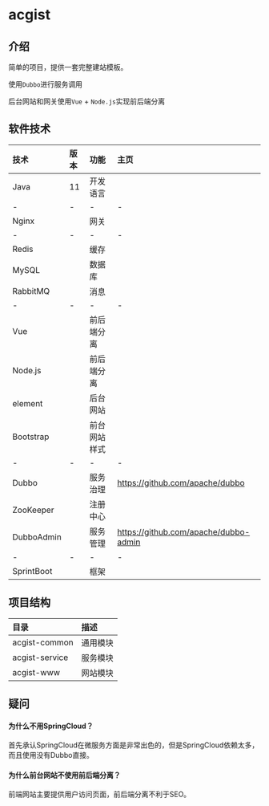 # acgist

## 介绍

简单的项目，提供一套完整建站模板。

使用`Dubbo`进行服务调用

后台网站和网关使用`Vue` + `Node.js`实现前后端分离

## 软件技术

|技术|版本|功能|主页|
|:--|:--|:--|:--|
|Java|11|开发语言||
|-|-|-|-|
|Nginx||网关||
|-|-|-|-|
|Redis||缓存||
|MySQL||数据库||
|RabbitMQ||消息||
|-|-|-|-|
|Vue||前后端分离||
|Node.js||前后端分离||
|element||后台网站||
|Bootstrap||前台网站样式||
|-|-|-|-|
|Dubbo||服务治理|https://github.com/apache/dubbo|
|ZooKeeper||注册中心||
|DubboAdmin||服务管理|https://github.com/apache/dubbo-admin|
|-|-|-|-|
|SprintBoot||框架||

## 项目结构

|目录|描述|
|:--|:--|
|acgist-common|通用模块|
|acgist-service|服务模块|
|acgist-www|网站模块|

## 疑问

#### 为什么不用SpringCloud？

首先承认SpringCloud在微服务方面是非常出色的，但是SpringCloud依赖太多，而且使用没有Dubbo直接。

#### 为什么前台网站不使用前后端分离？

前端网站主要提供用户访问页面，前后端分离不利于SEO。